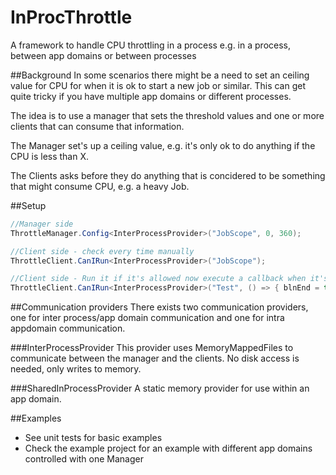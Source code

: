 InProcThrottle
==============

A framework to handle CPU throttling in a process e.g. in a process, between app domains or between processes

##Background
In some scenarios there might be a need to set an ceiling value for CPU for when it is ok to start a new job or similar. This can get quite tricky if you have multiple app domains or different processes.

The idea is to use a manager that sets the threshold values and one or more clients that can consume that information.

The Manager set's up a ceiling value, e.g. it's only ok to do anything if the CPU is less than X.

The Clients asks before they do anything that is concidered to be something that might consume CPU, e.g. a heavy Job.

##Setup
```java
//Manager side
ThrottleManager.Config<InterProcessProvider>("JobScope", 0, 360);

//Client side - check every time manually
ThrottleClient.CanIRun<InterProcessProvider>("JobScope");

//Client side - Run it if it's allowed now execute a callback when it's ok to run the job
ThrottleClient.CanIRun<InterProcessProvider>("Test", () => { blnEnd = true; });
```

##Communication providers
There exists two communication providers, one for inter process/app domain communication and one for intra appdomain communication.

###InterProcessProvider
This provider uses MemoryMappedFiles to communicate between the manager and the clients. No disk access is needed, only writes to memory.

###SharedInProcessProvider
A static memory provider for use within an app domain.


##Examples
- See unit tests for basic examples
- Check the example project for an example with different app domains controlled with one Manager
